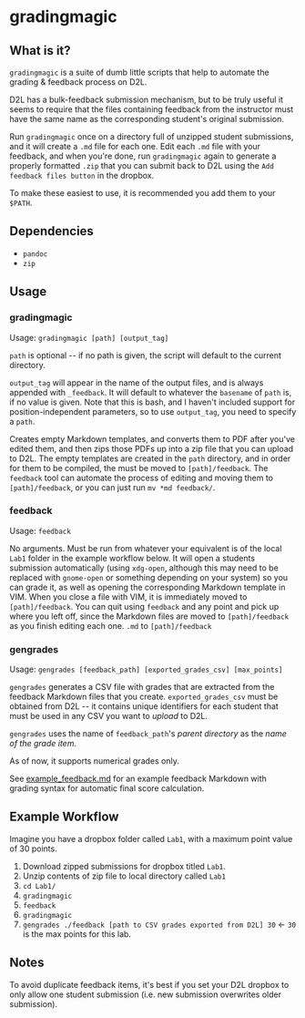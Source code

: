 # gradingmagic

## What is it?

`gradingmagic` is a suite of dumb little scripts that help to automate the grading &
feedback process on D2L.

D2L has a bulk-feedback submission mechanism, but to be truly useful it seems to
require that the files containing feedback from the instructor must have the
same name as the corresponding student's original submission.

Run `gradingmagic` once on a directory full of unzipped student submissions, and
it will create a `.md` file for each one. Edit each `.md` file with your
feedback, and when you're done, run `gradingmagic` again to generate a properly
formatted `.zip` that you can submit back to D2L using the `Add feedback files
button` in the dropbox.

To make these easiest to use, it is recommended you add them to your `$PATH`.

## Dependencies

* `pandoc`
* `zip`

## Usage

### gradingmagic

Usage: `gradingmagic [path] [output_tag]`

`path` is optional -- if no path is given, the script will default to the
current directory.

`output_tag` will appear in the name of the output files, and is always appended
with `_feedback`. It will default to whatever the `basename` of `path` is, if no
value is given. Note that this is bash, and I haven't included support for
position-independent parameters, so to use `output_tag`, you need to specify a
`path`.

Creates empty Markdown templates, and converts them to PDF after you've edited
them, and then zips those PDFs up into a zip file that you can upload to D2L.
The empty templates are created in the `path` directory, and in order for them
to be compiled, the must be moved to `[path]/feedback`. The `feedback` tool can
automate the process of editing and moving them to `[path]/feedback`, or you can
just run `mv *md feedback/`.

### feedback

Usage: `feedback`

No arguments. Must be run from whatever your equivalent is of the local `Lab1`
folder in the example workflow below. It will open a students submission
automatically (using `xdg-open`, although this may need to be replaced with
`gnome-open` or something depending on your system) so you can grade it, as well
as opening the corresponding Markdown template in VIM. When you close a file
with VIM, it is immediately moved to `[path]/feedback`. You can quit using
`feedback` and any point and pick up where you left off, since the Markdown
files are moved to `[path]/feedback` as you finish editing each one.
`.md` to `[path]/feedback` 

### gengrades

Usage: `gengrades [feedback_path] [exported_grades_csv] [max_points]`

`gengrades` generates a CSV file with grades that are extracted from the
feedback Markdown files that you create. `exported_grades_csv` must be obtained
from D2L -- it contains unique identifiers for each student that must be used in
any CSV you want to _upload_ to D2L.

`gengrades` uses the name of `feedback_path`'s *parent directory* as the *name
of the grade item*.

As of now, it supports numerical grades only.

See [example_feedback.md](./example_feedback.md) for an example feedback
Markdown with grading syntax for automatic final score calculation.

## Example Workflow

Imagine you have a dropbox folder called `Lab1`, with a maximum point value of
30 points.

1. Download zipped submissions for dropbox titled `Lab1`.
2. Unzip contents of zip file to local directory called `Lab1`
3. `cd Lab1/`
4. `gradingmagic`
5. `feedback`
6. `gradingmagic`
7. `gengrades ./feedback [path to CSV grades exported from D2L] 30` <- `30` is
   the max points for this lab.

## Notes

To avoid duplicate feedback items, it's best if you set your D2L dropbox to only
allow one student submission (i.e. new submission overwrites older submission).
